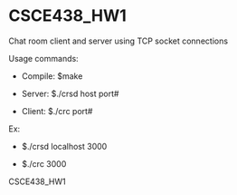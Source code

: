 # CSCE438_HW1

Chat room client and server using TCP socket connections 

Usage commands:

 * Compile: $make

 * Server: $./crsd host port#

 * Client: $./crc port#

Ex: 

 * $./crsd localhost 3000

 * $./crc 3000

CSCE438_HW1 
